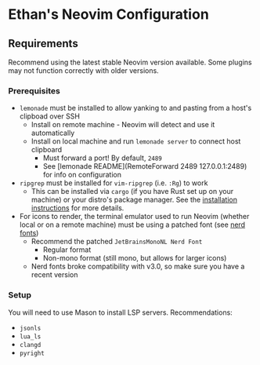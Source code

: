 # Ethan's Neovim Configuration

## Requirements
Recommend using the latest stable Neovim version available. Some plugins may not function correctly with older versions.

###  Prerequisites
- `lemonade` must be installed to allow yanking to and pasting from a host's clipboad over SSH
    - Install on remote machine - Neovim will detect and use it automatically
    - Install on local machine and run `lemonade server` to connect host clipboard
        - Must forward a port! By default, `2489`
        - See [lemonade README](RemoteForward 2489 127.0.0.1:2489) for info on configuration
- `ripgrep` must be installed for `vim-ripgrep` (i.e. `:Rg`) to work
    - This can be installed via `cargo` (if you have Rust set up on your machine) or your distro's package manager. See the [installation instructions](https://github.com/BurntSushi/ripgrep#installation) for more details.
- For icons to render, the terminal emulator used to run Neovim (whether local or on a remote machine) must be using a patched font (see [nerd fonts](https://www.nerdfonts.com/))
    - Recommend the patched `JetBrainsMonoNL Nerd Font`
        - Regular format
        - Non-mono format (still mono, but allows for larger icons)
    - Nerd fonts broke compatibility with v3.0, so make sure you have a recent version

### Setup
You will need to use Mason to install LSP servers. Recommendations:
- `jsonls`
- `lua_ls`
- `clangd`
- `pyright`


